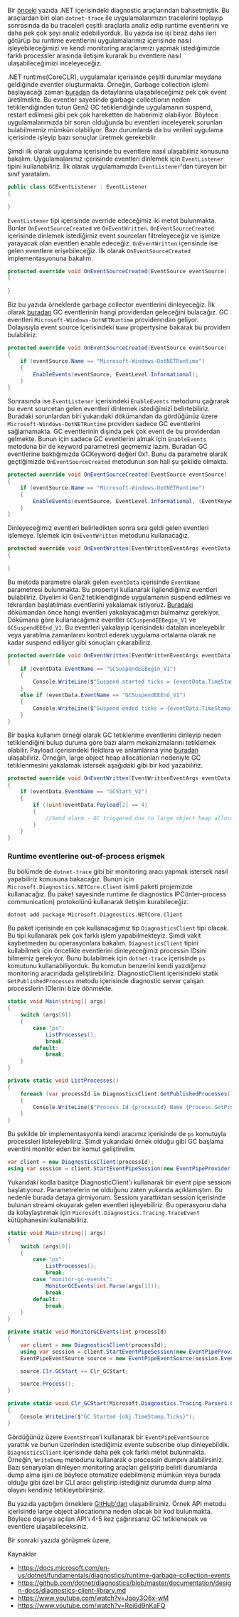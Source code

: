 Bir <a href="https://www.ilkayilknur.com/net-uygulamalarinda-kullanabilecegimiz-diagnostics-araclari" target="_blank">önceki</a> yazıda .NET içerisindeki diagnostic araçlarından bahsetmiştik. Bu araçlardan biri olan `dotnet-trace` ile uygulamalarımızın tracelerini toplayıp sonrasında da bu traceleri çeşitli araçlarla analiz edip runtime eventlerini ve daha pek çok şeyi analiz edebiliyorduk. Bu yazıda ise işi biraz daha ileri götürüp bu runtime eventlerini uygulamalarımız içerisinde nasıl işleyebileceğimizi ve kendi monitoring araçlarımızı yapmak istediğimizde farklı processler arasında iletişim kurarak bu eventlere nasıl ulaşabileceğimizi inceleyeceğiz.

.NET runtime(CoreCLR), uygulamalar içerisinde çeşitli durumlar meydana geldiğinde eventler oluşturmakta. Örneğin, Garbage collection işlemi başlayacağı zaman <a href="https://docs.microsoft.com/en-us/dotnet/fundamentals/diagnostics/runtime-garbage-collection-events" target="_blank">buradan</a> da detaylarına ulaşabileceğimiz pek çok event üretilmekte. Bu eventler sayesinde garbage collectionın neden tetiklendiğinden tutun Gen2 GC tetiklendiğinde uygulamanın suspend, restart edilmesi gibi pek çok hareketten de haberimiz olabiliyor. Böylece uygulamalarımızda bir sorun olduğunda bu eventleri inceleyerek sorunları bulabilmemiz mümkün olabiliyor. Bazı durumlarda da bu verileri uygulama içerisinde işleyip bazı sonuçlar üretmek gerekebilir. 

Şimdi ilk olarak uygulama içerisinde bu eventlere nasıl ulaşabiliriz konusuna bakalım. Uygulamalarımız içerisinde eventleri dinlemek için `EventListener` tipini kullanabiliriz. İlk olarak uygulamamızda `EventListener`'dan türeyen bir sınıf yaratalım.

```csharp
public class GCEventListener : EventListener
{
    
}
```

`EventListener` tipi içerisinde override edeceğimiz iki metot bulunmakta. Bunlar `OnEventSourceCreated` ve `OnEventWritten`. `OnEventSourceCreated` içerisinde dinlemek istediğimiz event sourceları filtreleyeceğiz ve işimize yarayacak olan eventleri enable edeceğiz. `OnEventWritten` içerisinde ise gelen eventlere erişebileceğiz. İlk olarak `OnEventSourceCreated` implementasyonuna bakalım. 

```csharp
protected override void OnEventSourceCreated(EventSource eventSource)
{
    
}
```
Biz bu yazıda örneklerde garbage collector eventlerini dinleyeceğiz. İlk olarak <a href="https://docs.microsoft.com/en-us/dotnet/core/diagnostics/well-known-event-providers" target="_blank">buradan</a> GC eventlerinin hangi providerdan geleceğini bulacağız. GC eventleri `Microsoft-Windows-DotNETRuntime` providerından geliyor. Dolayısıyla event source içerisindeki `Name` propertysine bakarak bu providerı bulabiliriz.

```csharp
protected override void OnEventSourceCreated(EventSource eventSource)
{
    if (eventSource.Name == "Microsoft-Windows-DotNETRuntime")
    {
        EnableEvents(eventSource, EventLevel.Informational);
    }
}
```
Sonrasında ise `EventListener` içerisindeki `EnableEvents` metodunu çağırarak bu event sourcetan gelen eventleri dinlemek istediğimizi belirtebiliriz. Buradaki sorunlardan biri yukarıdaki dökümandan da gördüğünüz üzere `Microsoft-Windows-DotNETRuntime` providerı sadece GC eventlerini sağlamamakta. GC eventlerinin dışında pek çok event de bu providerdan gelmekte. Bunun için sadece GC eventlerini almak için `EnableEvents` metoduna bir de keyword parametresi geçmemiz lazım. Buradan GC eventlerine baktığımızda GCKeyword değeri 0x1. Bunu da parametre olarak geçtiğimizde `OnEventSourceCreated` metodunun son hali şu şekilde olmakta. 

```csharp
protected override void OnEventSourceCreated(EventSource eventSource)
{
    if (eventSource.Name == "Microsoft-Windows-DotNETRuntime")
    {
        EnableEvents(eventSource, EventLevel.Informational, (EventKeywords)0x1);
    }
}
```
Dinleyeceğimiz eventleri belirledikten sonra sıra geldi gelen eventleri işlemeye. İşlemek için `OnEventWritten` metodunu kullanacağız.

```csharp
protected override void OnEventWritten(EventWrittenEventArgs eventData)
{
    
}
```
Bu metoda parametre olarak gelen `eventData` içerisinde `EventName` parametresi bulunmakta. Bu propertyi kullanarak ilgilendiğimiz eventleri bulabiliriz. Diyelim ki Gen2 tetiklendiğinde uygulamanın suspend edilmesi ve tekrardan başlatılması eventlerini yakalamak istiyoruz. <a href="https://docs.microsoft.com/en-us/dotnet/fundamentals/diagnostics/runtime-garbage-collection-events" target="_blank">Buradaki</a> dökümandan önce hangi eventleri yakalayacağımızı bulmamız gerekiyor. Dökümana göre kullanacağımız eventler `GCSuspendEEBegin_V1` ve `GCSuspendEEEnd_V1`. Bu eventleri yakalayıp içerisindeki dataları inceleyebilir veya yaratılma zamanlarını kontrol ederek uygulama ortalama olarak ne kadar suspend ediliyor gibi sonuçları çıkarabiliriz.

```csharp
protected override void OnEventWritten(EventWrittenEventArgs eventData)
{
    if (eventData.EventName == "GCSuspendEEBegin_V1")
    {
        Console.WriteLine($"Suspend started ticks = {eventData.TimeStamp.Ticks}");
    }
    else if (eventData.EventName == "GCSuspendEEEnd_V1")
    {
        Console.WriteLine($"Suspend ended ticks = {eventData.TimeStamp.Ticks}");
    }
}
```

Bir başka kullanım örneği olarak GC tetiklenme eventlerini dinleyip neden tetiklendiğini bulup duruma göre bazı alarm mekanizmalarını tetiklemek olabilir. Payload içerisindeki fieldlara ve anlamlarına yine <a href="https://docs.microsoft.com/en-us/dotnet/fundamentals/diagnostics/runtime-garbage-collection-events" target="_blank">buradan</a> ulaşabiliriz. Örneğin, large object heap allocationları nedeniyle GC tetiklenmesini yakalamak istersek aşağıdaki gibi bir kod yazabiliriz.

```csharp
protected override void OnEventWritten(EventWrittenEventArgs eventData)
{
    if (eventData.EventName == "GCStart_V2")
    {
        if ((uint)eventData.Payload[2] == 4)
        {
            //Send alarm - GC triggered due to large object heap allocation.
        }
    }
}
```

### Runtime eventlerine out-of-process erişmek
Bu bölümde de `dotnet-trace` gibi bir monitoring aracı yapmak istersek nasıl yapabiliriz konusuna bakacağız. Bunun için `Microsoft.Diagnostics.NETCore.Client` isimli paketi projemizde kullanacağız. Bu paket sayesinde runtime ile diagnostics IPC(inter-process communication) protokolünü kullanarak iletişim kurabileceğiz. 

`dotnet add package Microsoft.Diagnostics.NETCore.Client`

Bu paket içerisinde en çok kullanacağımız tip `DiagnosticsClient` tipi olacak. Bu tipi kullanarak pek çok farklı işlem yapabilmekteyiz. Şimdi vakit kaybetmeden bu operasyonlara bakalım. `DiagnosticsClient` tipini kullabilmek için öncelikle eventlerini dinleyeceğimiz processin IDsini bilmemiz gerekiyor. Bunu bulabilmek için `dotnet-trace` içerisinde `ps` komutunu kullanabiliyorduk. Bu komutun benzerini kendi yazdığımız monitoring aracındada geliştirebiliriz. DiagnosticClient içerisindeki statik `GetPublishedProcesses` metodu içerisinde diagnostic server çalışan processlerin IDlerini bize dönmekte.

```csharp
static void Main(string[] args)
{
    switch (args[0])
    {
        case "ps":
            ListProcesses();
            break;
        default:
            break;
    }
}

private static void ListProcesses()
{
    foreach (var processId in DiagnosticsClient.GetPublishedProcesses())
    {
        Console.WriteLine($"Process Id {processId} Name {Process.GetProcessById(processId).ProcessName}");
    }
}
```
Bu şekilde bir implementasyonla kendi aracımız içerisinde de `ps` komutuyla processleri listeleyebiliriz. Şimdi yukarıdaki örnek olduğu gibi GC başlama eventini monitör eden bir komut geliştirelim. 

```csharp
var client = new DiagnosticsClient(processId);
using var session = client.StartEventPipeSession(new EventPipeProvider("Microsoft-Windows-DotNETRuntime", EventLevel.Informational, 1));
```

Yukarıdaki kodla basitçe DiagnosticClient'ı kullanarak bir event pipe sessionı başlatıyoruz. Parametrelerin ne olduğunu zaten yukarıda açıklamıştım. Bu nedenle burada detaya girmiyorum. Sessionı yarattıktan session içerisinde bulunan streami okuyarak gelen eventleri işleyebiliriz. Bu operasyonu daha da kolaylaştırmak için `Microsoft.Diagnostics.Tracing.TraceEvent` kütüphanesini kullanabiliriz. 

```csharp
static void Main(string[] args)
{
    switch (args[0])
    {
        case "ps":
            ListProcesses();
            break;
        case "monitor-gc-events":
            MonitorGCEvents(int.Parse(args[1]));
            break;
        default:
            break;
    }
}

private static void MonitorGCEvents(int processId)
{
    var client = new DiagnosticsClient(processId);
    using var session = client.StartEventPipeSession(new EventPipeProvider("Microsoft-Windows-DotNETRuntime", EventLevel.Informational, 1));
    EventPipeEventSource source = new EventPipeEventSource(session.EventStream);

    source.Clr.GCStart += Clr_GCStart;

    source.Process();
}

private static void Clr_GCStart(Microsoft.Diagnostics.Tracing.Parsers.Clr.GCStartTraceData obj)
{
    Console.WriteLine($"GC Started {obj.TimeStamp.Ticks}");
}
```
Gördüğünüz üzere `EventStream`'i kullanarak bir `EventPipeEventSource` yarattık ve bunun üzerinden istediğimiz evente subscribe olup dinleyebildik. `DiagnosticsClient` içerisinde daha pek çok farklı metot bulunmakta. Örneğin, `WriteDump` metodunu kullanarak o processin dumpını alabilirsiniz. Bazı senaryoları dinleyen monitoring araçları geliştirip belirli durumlarda dump alma işini de böylece otomatize edebilmeniz mümkün veya burada olduğu gibi özel bir CLI aracı geliştirip istediğiniz durumda dump alma olayını kendiniz tetikleyebilirsiniz.

Bu yazıda yaptığım örneklere <a href="https://github.com/ilkayilknur/DotNetDiagnostics.Sample" target="_blank">GitHub'dan</a> ulaşabilirsiniz. Örnek API metodu içerisinde large object allocationına neden olacak bir kod bulunmakta. Böylece dışarıya açılan API'ı 4-5 kez çağırırsanız GC tetiklenecek ve eventlere ulaşabileceksiniz. 

Bir sonraki yazıda görüşmek üzere,

Kaynaklar
* https://docs.microsoft.com/en-us/dotnet/fundamentals/diagnostics/runtime-garbage-collection-events
* https://github.com/dotnet/diagnostics/blob/master/documentation/design-docs/diagnostics-client-library.md
* https://www.youtube.com/watch?v=Jpoy3O6x-wM
* https://www.youtube.com/watch?v=Rei6d9nKaFQ